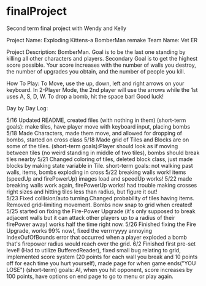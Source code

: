 # finalProject
Second term final project with Wendy and Kelly

Project Name: Exploding Kittens-a BomberMan remake
Team Name: Vet ER

Project Description: BomberMan. Goal is to be the last one standing by killing all other characters and players. Secondary Goal is to get the highest score possible. Your score increases with the number of walls you destroy, the number of upgrades you obtain, and the number of people you kill.

How To Play: To Move, use the up, down, left and right arrows on your keyboard. In 2-Player Mode, the 2nd player will use the arrows while the 1st uses A, S, D, W. To drop a bomb, hit the space bar! Good luck!

Day by Day Log:

5/16 Updated README, created files (with nothing in them) (short-term goals): make tiles, have player move with keyboard input, placing bombs
5/18 Made Characters, made them move, and allowed for dropping of bombs, started on cross class
5/18 Made grid of Tiles and Blocks are on some of the tiles. (short-term goals):Player should look as if moving between tiles (no weird standing in middle of two tiles), bombs should break tiles nearby
5/21 Changed coloring of tiles, deleted block class, just made blocks by making state variable in Tile. short-term goals: not walking past walls, items, bombs exploding in cross
5/22 breaking walls work! items (speedUp and firePowerUp) images load and speedUp works! 
5/22 made breaking walls work again, firePowerUp works! had trouble making crosses right sizes and hitting tiles less than radius, but figure it out!  
5/23 Fixed collision/auto turning.Changed probability of tiles having items. Removed grid-limiting movement. Bombs now snap to grid when created!
5/25 started on fixing the Fire-Power Upgrade (it's only supposed to break adjacent walls but it can attack other players up to a radius of their firePower away) works half the time right now.
5/26 Finished fixing the Fire Upgrade, works 99% now!, fixed the verrrryyyy annoying IndexOufOfBounds error that occurred when a player exploded a bomb that's firepower radius would reach over the grid. 
6/2 Finished first pre-set level! (Had to utilize BufferedReader), fixed small bug relating to grid, implemented score system (20 points for each wall you break and 10 points off for each time you hurt yourself), made page for when game ends("YOU LOSE") (short-term) goals: AI, when you hit opponent, score increases by 100 points, have options on end page to go to menu or play again.